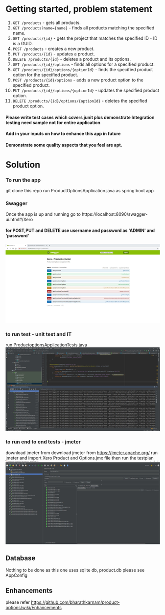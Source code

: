 # Getting started, problem statement
1. `GET /products` - gets all products.
2. `GET /products?name={name}` - finds all products matching the specified name.
3. `GET /products/{id}` - gets the project that matches the specified ID - ID is a GUID.
4. `POST /products` - creates a new product.
5. `PUT /products/{id}` - updates a product.
6. `DELETE /products/{id}` - deletes a product and its options.
7. `GET /products/{id}/options` - finds all options for a specified product.
8. `GET /products/{id}/options/{optionId}` - finds the specified product option for the specified product.
9. `POST /products/{id}/options` - adds a new product option to the specified product.
10. `PUT /products/{id}/options/{optionId}` - updates the specified product option.
11. `DELETE /products/{id}/options/{optionId}` - deletes the specified product option.

#### Please write test cases which covers junit plus demonstrate Integration testing need sample not for entire application
#### Add in your inputs on how to enhance this app in future
#### Demonstrate some quality aspects that you feel are apt.

# Solution
### To run the app
git clone this repo
run ProductOptionsApplication.java as spring boot app

### Swagger
Once the app is up and running go to https://localhost:8090/swagger-ui.html#/Xero 
#### for POST,PUT and DELETE use username and password as 'ADMIN' and 'password'
![](https://github.com/bharathkarnam/product-options/blob/master/img/c3.JPG)

### to run test - unit test and IT
run ProductoptionsApplicationTests.java 
![](https://github.com/bharathkarnam/product-options/blob/master/img/c2.JPG)

### to run end to end tests - jmeter
download jmeter from download jmeter from https://jmeter.apache.org/
run jmeter and import Xero Product and Options.jmx file then run the testplan
![](https://github.com/bharathkarnam/product-options/blob/master/img/c1.JPG)

## Database
Nothing to be done as this one uses sqlite db, product.db
please see AppConfig

## Enhancements
please refer https://github.com/bharathkarnam/product-options/wiki/Enhancements 
